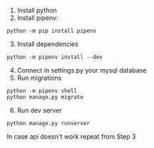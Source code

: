 1. Install python
2. Install pipenv:
```
python -m pip install pipenv
```
3. Install dependencies
```
python -m pipenv install --dev
```
4. Connect in settings.py your mysql database
5. Run migrations
```
python -m pipenv shell
python manage.py migrate
```
6. Run dev server
```
python manage.py runserver
```

In case api doesn't work repeat from Step 3
